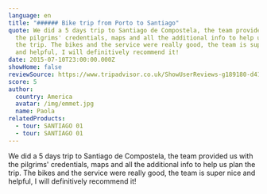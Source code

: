 ```yaml
---
language: en
title: "###### Bike trip from Porto to Santiago"
quote: We did a 5 days trip to Santiago de Compostela, the team provided us with
  the pilgrims' credentials, maps and all the additional info to help us plan
  the trip. The bikes and the service were really good, the team is super nice
  and helpful, I will definitively recommend it!
date: 2015-07-10T23:00:00.000Z
showHome: false
reviewSource: https://www.tripadvisor.co.uk/ShowUserReviews-g189180-d4105907-r287832635-Top_Bike_tours_Portugal-Porto_Porto_District_Northern_Portugal.html
score: 5
author:
  country: America
  avatar: /img/emmet.jpg
  name: Paola
relatedProducts:
  - tour: SANTIAGO 01
  - tour: SANTIAGO 01
---
```

We did a 5 days trip to Santiago de Compostela, the team provided us with the pilgrims' credentials, maps and all the additional info to help us plan the trip. The bikes and the service were really good, the team is super nice and helpful, I will definitively recommend it!